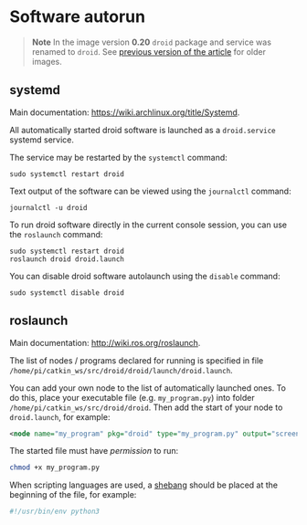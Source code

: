 Software autorun
===

> **Note** In the image version **0.20** `droid` package and service was renamed to `droid`. See [previous version of the article](https://github.com/CopterExpress/droid/blob/v0.19/docs/en/autolaunch.md) for older images.

systemd
---

Main documentation: https://wiki.archlinux.org/title/Systemd.

All automatically started droid software is launched as a `droid.service` systemd service.

The service may be restarted by the `systemctl` command:

```(bash)
sudo systemctl restart droid
```

Text output of the software can be viewed using the `journalctl` command:

```(bash)
journalctl -u droid
```

To run droid software directly in the current console session, you can use the `roslaunch` command:

```(bash)
sudo systemctl restart droid
roslaunch droid droid.launch
```

You can disable droid software autolaunch using the `disable` command:

```(bash)
sudo systemctl disable droid
```

roslaunch
---

Main documentation: http://wiki.ros.org/roslaunch.

The list of nodes / programs declared for running is specified in file `/home/pi/catkin_ws/src/droid/droid/launch/droid.launch`.

You can add your own node to the list of automatically launched ones. To do this, place your executable file (e.g. `my_program.py`) into folder `/home/pi/catkin_ws/src/droid/droid`. Then add the start of your node to `droid.launch`, for example:

```xml
<node name="my_program" pkg="droid" type="my_program.py" output="screen"/>
```

The started file must have *permission* to run:

```bash
chmod +x my_program.py
```

When scripting languages are used, a <a href="https://en.wikipedia.org/wiki/Shebang_(Unix)">shebang</a> should be placed at the beginning of the file, for example:

```bash
#!/usr/bin/env python3
```
